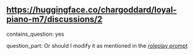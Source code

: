 ## https://huggingface.co/chargoddard/loyal-piano-m7/discussions/2

contains_question: yes

question_part: Or should I modify it as mentioned in the [roleplay prompt](https://huggingface.co/chargoddard/loyal-piano-m7/discussions/1#656e390375d92cf286d8ee29)